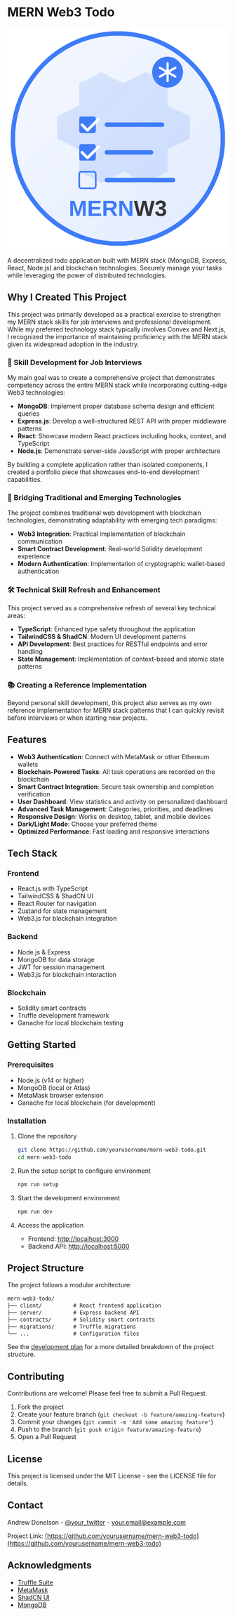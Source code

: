 # MERN Web3 Todo

![MERN Web3 Todo](https://raw.githubusercontent.com/AndrewDonelson/mern-web3-todo/main/client/public/logo.svg)

A decentralized todo application built with MERN stack (MongoDB, Express, React, Node.js) and blockchain technologies. Securely manage your tasks while leveraging the power of distributed technologies.

## Why I Created This Project

This project was primarily developed as a practical exercise to strengthen my MERN stack skills for job interviews and professional development. While my preferred technology stack typically involves Convex and Next.js, I recognized the importance of maintaining proficiency with the MERN stack given its widespread adoption in the industry.

### 💼 Skill Development for Job Interviews

My main goal was to create a comprehensive project that demonstrates competency across the entire MERN stack while incorporating cutting-edge Web3 technologies:

- **MongoDB**: Implement proper database schema design and efficient queries
- **Express.js**: Develop a well-structured REST API with proper middleware patterns
- **React**: Showcase modern React practices including hooks, context, and TypeScript
- **Node.js**: Demonstrate server-side JavaScript with proper architecture

By building a complete application rather than isolated components, I created a portfolio piece that showcases end-to-end development capabilities.

### 🔄 Bridging Traditional and Emerging Technologies

The project combines traditional web development with blockchain technologies, demonstrating adaptability with emerging tech paradigms:

- **Web3 Integration**: Practical implementation of blockchain communication
- **Smart Contract Development**: Real-world Solidity development experience
- **Modern Authentication**: Implementation of cryptographic wallet-based authentication

### 🛠️ Technical Skill Refresh and Enhancement

This project served as a comprehensive refresh of several key technical areas:

- **TypeScript**: Enhanced type safety throughout the application
- **TailwindCSS & ShadCN**: Modern UI development patterns
- **API Development**: Best practices for RESTful endpoints and error handling
- **State Management**: Implementation of context-based and atomic state patterns

### 📚 Creating a Reference Implementation

Beyond personal skill development, this project also serves as my own reference implementation for MERN stack patterns that I can quickly revisit before interviews or when starting new projects.

## Features

- **Web3 Authentication**: Connect with MetaMask or other Ethereum wallets
- **Blockchain-Powered Tasks**: All task operations are recorded on the blockchain
- **Smart Contract Integration**: Secure task ownership and completion verification
- **User Dashboard**: View statistics and activity on personalized dashboard
- **Advanced Task Management**: Categories, priorities, and deadlines
- **Responsive Design**: Works on desktop, tablet, and mobile devices
- **Dark/Light Mode**: Choose your preferred theme
- **Optimized Performance**: Fast loading and responsive interactions

## Tech Stack

### Frontend
- React.js with TypeScript
- TailwindCSS & ShadCN UI
- React Router for navigation
- Zustand for state management
- Web3.js for blockchain integration

### Backend
- Node.js & Express
- MongoDB for data storage
- JWT for session management
- Web3.js for blockchain interaction

### Blockchain
- Solidity smart contracts
- Truffle development framework
- Ganache for local blockchain testing

## Getting Started

### Prerequisites

- Node.js (v14 or higher)
- MongoDB (local or Atlas)
- MetaMask browser extension
- Ganache for local blockchain (for development)

### Installation

1. Clone the repository
   ```bash
   git clone https://github.com/yourusername/mern-web3-todo.git
   cd mern-web3-todo
   ```

2. Run the setup script to configure environment
   ```bash
   npm run setup
   ```

3. Start the development environment
   ```bash
   npm run dev
   ```

4. Access the application
   - Frontend: [http://localhost:3000](http://localhost:3000)
   - Backend API: [http://localhost:5000](http://localhost:5000)

## Project Structure

The project follows a modular architecture:
```
mern-web3-todo/
├── client/          # React frontend application
├── server/          # Express backend API
├── contracts/       # Solidity smart contracts
├── migrations/      # Truffle migrations
└── ...              # Configuration files
```

See the [development plan](development-plan.md) for a more detailed breakdown of the project structure.

## Contributing

Contributions are welcome! Please feel free to submit a Pull Request.

1. Fork the project
2. Create your feature branch (`git checkout -b feature/amazing-feature`)
3. Commit your changes (`git commit -m 'Add some amazing feature'`)
4. Push to the branch (`git push origin feature/amazing-feature`)
5. Open a Pull Request

## License

This project is licensed under the MIT License - see the LICENSE file for details.

## Contact

Andrew Donelson - [@your_twitter](https://twitter.com/your_twitter) - your.email@example.com

Project Link: [https://github.com/yourusername/mern-web3-todo](https://github.com/yourusername/mern-web3-todo)

## Acknowledgments

- [Truffle Suite](https://trufflesuite.com/)
- [MetaMask](https://metamask.io/)
- [ShadCN UI](https://ui.shadcn.com/)
- [MongoDB](https://www.mongodb.com/)

